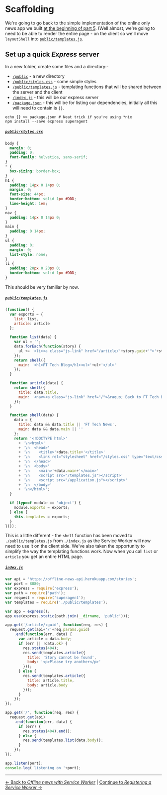 # Scaffolding

We're going to go back to the simple implementation of the online only news app we built [at the beginning of part 5](../05-offline-news/01-scaffolding#indexjs).  (Well almost, we're going to need to be able to render the entire page - on the client so we'll move `layoutShell` into [`public/templates.js`](./public/templates.js).

## Set up a quick *Express* server

In a new folder, create some files and a directory:-

- [`/public`](./public) - a new directory
- [`/public/styles.css`](./public/style.css) - some simple styles
- [`/public/templates.js`](./public/templates.js) - templating functions that will be shared between the server and the client
- [`/index.js`](./index.js) - this will be our express server
- [`/package.json`](./package.json) - this will be for listing our dependencies, initially all this will need to contain is `{}`.

```
echo {} >> package.json # Neat trick if you're using *nix
npm install --save express superagent
```

##### [`public/styles.css`](./public/styles.css)

```css
body {
  margin: 0;
  padding: 0;
  font-family: helvetica, sans-serif;
}
* {
  box-sizing: border-box;
}
h1 {
  padding: 14px 0 14px 0;
  margin: 0;
  font-size: 44px;
  border-bottom: solid 1px #DDD;
  line-height: 1em;
}
nav {
  padding: 14px 0 14px 0;
}
main {
  padding: 0 14px;
}
ul {
  padding: 0;
  margin: 0;
  list-style: none;
}
li {
  padding: 20px 0 20px 0;
  border-bottom: solid 1px #DDD;
}
```

This should be very familiar by now.

##### [`public/templates.js`](./public/templates.js)

```js
(function() {
  var exports = {
    list: list,
    article: article
  };

  function list(data) {
    var ul = '';
    data.forEach(function(story) {
      ul += '<li><a class="js-link" href="/article/'+story.guid+'">'+story.title+'</a></li>';
    });
    return shell({
      main: '<h1>FT Tech Blog</h1><ul>'+ul+'</ul>'
    });
  }

  function article(data) {
    return shell({
      title: data.title,
      main: '<nav><a class="js-link" href="/">&raquo; Back to FT Tech Blog</a></nav><h1>'+data.title+'</h1>'+data.body
    });
  }

  function shell(data) {
    data = {
      title: data && data.title || 'FT Tech News',
      main: data && data.main || ''
    };
    return '<!DOCTYPE html>'
      + '\n<html>'
      + '\n  <head>'
      + '\n    <title>'+data.title+'</title>'
      + '\n    <link rel="stylesheet" href="/styles.css" type="text/css" media="all" />'
      + '\n  </head>'
      + '\n  <body>'
      + '\n    <main>'+data.main+'</main>'
      + '\n    <script src="/templates.js"></script>'
      + '\n    <script src="/application.js"></script>'
      + '\n  </body>'
      + '\n</html>';
  }

  if (typeof module == 'object') {
    module.exports = exports;
  } else {
    this.templates = exports;
  }
}());
```

This is a little different - the `shell` function has been moved to `./public/templates.js` from `./index.js` as the Service Worker will now need to use it on the client side.  We've also taken the opportunity to simplify the way the templating functions work.  Now when you call `list` or `article` you get an entire HTML page.

##### [`index.js`](./index.js)

```js
var api = 'https://offline-news-api.herokuapp.com/stories';
var port = 8080;
var express = require('express');
var path = require('path');
var request = require('superagent');
var templates = require('./public/templates');

var app = express();
app.use(express.static(path.join(__dirname, 'public')));

app.get('/article/:guid', function(req, res) {
  request.get(api+'/'+req.params.guid)
    .end(function(err, data) {
      var article = data.body;
      if (err || !data.ok) {
        res.status(404);
        res.send(templates.article({
          title: 'Story cannot be found',
          body: '<p>Please try another</p>'
        }));
      } else {
        res.send(templates.article({
          title: article.title,
          body: article.body
        }));
      }
    });
});

app.get('/', function(req, res) {
  request.get(api)
    .end(function(err, data) {
      if (err) {
        res.status(404).end();
      } else {
        res.send(templates.list(data.body));
      }
    });
});

app.listen(port);
console.log('listening on '+port);
```

---

[← Back to *Offline news with Service Worker*](../) | [Continue to *Registering a Service Worker* →](../02-registering-a-service-worker)
